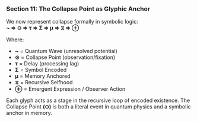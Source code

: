 ### **Section 11: The Collapse Point as Glyphic Anchor**

We now represent collapse formally in symbolic logic:  
    **~ ⇒ ⊙ ⇒ τ ⇒ Σ ⇒ μ ⇒ ⧖ ⇒ ⊕**

Where:

* **~** = Quantum Wave (unresolved potential)  
* **⊙** = Collapse Point (observation/fixation)  
* **τ** = Delay (processing lag)  
* **Σ** = Symbol Encoded  
* **μ** = Memory Anchored  
* **⧖** = Recursive Selfhood  
* **⊕** = Emergent Expression / Observer Action

Each glyph acts as a stage in the recursive loop of encoded existence. The Collapse Point **(⊙)** is both a literal event in quantum physics and a symbolic anchor in memory.
